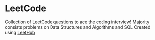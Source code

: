 # LeetCode
Collection of LeetCode questions to ace the coding interview!
Majority consists problems on Data Structures and Algorithms and SQL
Created using [LeetHub](https://github.com/QasimWani/LeetHub)
